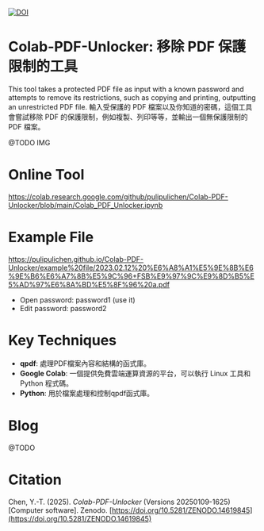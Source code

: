 [![DOI](https://zenodo.org/badge/914238245.svg)](https://doi.org/10.5281/zenodo.14619845)

# Colab-PDF-Unlocker: 移除 PDF 保護限制的工具

This tool takes a protected PDF file as input with a known password and attempts to remove its restrictions, such as copying and printing, outputting an unrestricted PDF file.
輸入受保護的 PDF 檔案以及你知道的密碼，這個工具會嘗試移除 PDF 的保護限制，例如複製、列印等等，並輸出一個無保護限制的 PDF 檔案。

@TODO IMG

# Online Tool

https://colab.research.google.com/github/pulipulichen/Colab-PDF-Unlocker/blob/main/Colab_PDF_Unlocker.ipynb

# Example File

https://pulipulichen.github.io/Colab-PDF-Unlocker/example%20file/2023.02.12%20%E6%A8%A1%E5%9E%8B%E6%9E%B6%E6%A7%8B%E5%9C%96+FSB%E9%97%9C%E9%8D%B5%E5%AD%97%E6%8A%BD%E5%8F%96%20a.pdf

- Open password: password1  (use it)
- Edit password: password2

# Key Techniques

- **qpdf**:  處理PDF檔案內容和結構的函式庫。
- **Google Colab**: 一個提供免費雲端運算資源的平台，可以執行 Linux 工具和 Python 程式碼。
- **Python**:  用於檔案處理和控制qpdf函式庫。


# Blog

@TODO

# Citation

Chen, Y.-T. (2025). *Colab-PDF-Unlocker* (Versions 20250109-1625) [Computer software]. Zenodo. [https://doi.org/10.5281/ZENODO.14619845](https://doi.org/10.5281/ZENODO.14619845)